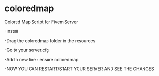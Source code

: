 # coloredmap
Colored Map Script for Fivem Server


-Install

-Drag the coloredmap folder in the resources

-Go to your server.cfg

-Add a new line : ensure coloredmap

-NOW YOU CAN RESTART/START YOUR SERVER AND SEE THE CHANGES
